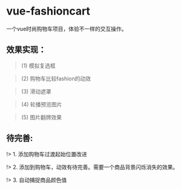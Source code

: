 # vue-fashioncart
一个vue时尚购物车项目，体验不一样的交互操作。

## 效果实现：

> (1) 模拟复选框

> (2) 购物车比较fashion的动效

> (3) 滑动遮罩

> (4) 轮播预览图片

> (5) 图片翻牌效果

## 待完善:

!> 1. 添加购物车过渡起始位置改进

!> 2. 添加到购物车，动效有待完善。需要一个商品背景闪烁消失的效果。

!> 3. 自动捕捉商品颜色值
